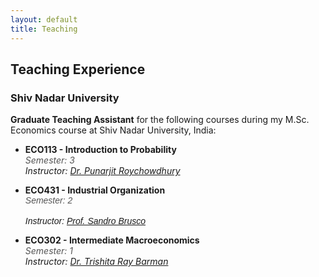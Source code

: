 ```yaml
---
layout: default
title: Teaching
---
```


## Teaching Experience

### Shiv Nadar University
**Graduate Teaching Assistant** for the following courses during my M.Sc. Economics course at Shiv Nadar University, India:

- **ECO113 - Introduction to Probability**  
  <span style="font-style: italic; color: #555;">Semester: 3</span>  
  <span style="font-style: italic;">Instructor: [Dr. Punarjit Roychowdhury](https://punarjitroyc.weebly.com/)</span> 

- **ECO431 - Industrial Organization**  
  <span style="font-family: Arial, sans-serif; font-style: italic; color: #555;">Semester: 2</span><br>  
  <span style="font-family: Arial, sans-serif; font-style: italic;">Instructor: [Prof. Sandro Brusco](https://snu.edu.in/faculty/sandro-brusco/)</span>

  
- **ECO302 - Intermediate Macroeconomics**  
  <span style="font-style: italic; color: #555;">Semester: 1</span>  
  <span style="font-style: italic;">Instructor: [Dr. Trishita Ray Barman](https://snu.edu.in/faculty/trishita-ray-baraman/)</span> 
